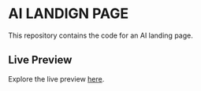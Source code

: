 # AI LANDIGN PAGE
This repository contains the code for an AI landing page.


## Live Preview

Explore the live preview [here](https://gpt10.netlify.app/).
